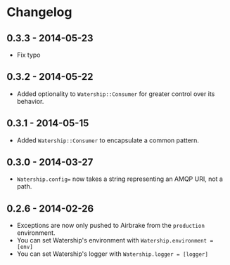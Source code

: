 # Changelog

## 0.3.3 - 2014-05-23
* Fix typo

## 0.3.2 - 2014-05-22
* Added optionality to `Watership::Consumer` for greater control over its behavior.

## 0.3.1 - 2014-05-15
* Added `Watership::Consumer` to encapsulate a common pattern.

## 0.3.0 - 2014-03-27
* `Watership.config=` now takes a string representing an AMQP URI, not a path.

## 0.2.6 - 2014-02-26
* Exceptions are now only pushed to Airbrake from the `production` environment.
* You can set Watership's environment with `Watership.environment = [env]`
* You can set Watership's logger with `Watership.logger = [logger]`
